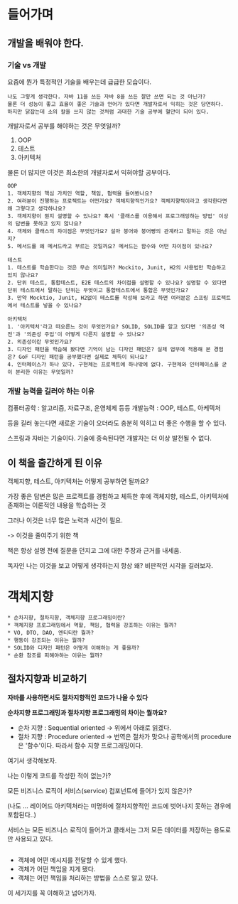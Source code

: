 # 들어가며

## 개발을 배워야 한다.

### 기술 vs 개발

요즘에 뭔가 특정적인 기술을 배우는데 급급한 모습이다.

```
나도 그렇게 생각한다. 자바 11을 쓰든 자바 8을 쓰든 잘만 쓰면 되는 것 아닌가?
물론 더 성능이 좋고 효율이 좋은 기술과 언어가 있다면 개발자로서 익히는 것은 당연하다.
하지만 닭잡는데 소의 칼을 쓰지 않는 것처럼 과대한 기술 공부에 혈안이 되어 있다.
```

개발자로서 공부를 해야하는 것은 무엇일까?

1. OOP 
2. 테스트
3. 아키텍처

물론 더 많지만 이것은 최소한의 개발자로서 익혀야할 공부이다.

```text
OOP
1. 객체지향의 핵심 가치인 역할, 책임, 협력을 들어봤나요?
2. 여러분이 진행하는 프로젝트는 어떤가요? 객체지향적인가요? 객체지향적이라고 생각한다면 왜 그렇다고 생각하나요?
3. 객체지향이 뭔지 설명할 수 있나요? 혹시 '클래스를 이용해서 프로그래밍하는 방법' 이상의 답변을 못하고 있지 않나요?
4. 객체와 클래스의 차이점은 무엇인가요? 설마 붕어와 붕어빵의 관계라고 말하는 것은 아닌지?
5. 메서드를 왜 메서드라고 부르는 것일까요? 메서드는 함수와 어떤 차이점이 있나요?

테스트
1. 테스트를 학습한다는 것은 무슨 의미일까? Mockito, Junit, H2의 사용법만 학습하고 있지 않나요?
2. 단위 테스트, 통합테스트, E2E 테스트의 차이점을 설명할 수 있나요? 설명할 수 있다면 단위 테스트에서 말하는 단위는 무엇이고 통합테스트에서 통합은 무엇인가요?
3. 만약 Mocktio, Junit, H2없이 테스트를 작성해 보라고 하면 여러분은 스프링 프로젝트에서 테스트를 넣을 수 있나요?

아키텍처
1. '아키텍처'라고 떠오른느 것이 무엇인가요? SOLID, SOLID를 알고 있다면 '의존성 역전'과 '의존성 주입'이 어떻게 다른지 설명할 수 있나요?
2. 의존성이란 무엇인가요?
3. 디자인 패턴을 학습해 봤다면 기억이 남는 디자인 패턴은? 실제 업무에 적용해 본 경험은? GoF 디자인 패턴을 공부했다면 실제로 체득이 되나요?
4. 인터페이스가 하나 있다. 구현체는 프로젝트에 하나밖에 없다. 구현체와 인터페이스를 굳이 분리한 이유는 무엇일까?
```

### 개발 능력을 길러야 하는 이유

컴퓨터공학 : 알고리즘, 자료구조, 운영체제 등등
개발능력 : OOP, 테스트, 아케텍처 

등을 길러 놓는다면 새로운 기술이 오더라도 충분히 익히고 더 좋은 수행을 할 수 있다.

스프링과 자바는 기술이다. 기술에 종속된다면 개발자는 더 이상 발전될 수 없다.

## 이 책을 출간하게 된 이유

객체지향, 테스트, 아키텍처는 어떻게 공부하면 될까요?

가장 좋은 답변은 많은 프로젝트를 경험하고 체득한 후에 객체지향, 테스트, 아키텍처에 존재하는 이론적인 내용을 학습하는 것

그러나 이것은 너무 많은 노력과 시간이 필요.

-> 이것을 줄여주기 위한 책

책은 항상 설명 전에 질문을 던지고 그에 대한 주장과 근거를 내세움.

독자인 나는 이것을 보고 어떻게 생각하는지 항상 왜? 비판적인 시각을 길러보자.

# 객체지향

```text
* 순차지향, 절차지향, 객체지향 프로그래밍이란?
* 객체지향 프로그래밍에서 역할, 책임, 협력을 강조하는 이유는 뭘까?
* VO, DTO, DAO, 엔티티란 뭘까?
* 행동이 강조되는 이유는 뭘까?
* SOLID와 디자인 패턴은 어떻게 이해하는 게 좋을까?
* 순환 참조를 피해야하는 이유는 뭘까?
```
## 절차지향과 비교하기

**자바를 사용하면서도 절차지향적인 코드가 나올 수 있다**

**순차지향 프로그래밍과 절차지향 프로그래밍의 차이는 뭘까요?**

* 순차 지향 : Sequential oriented -> 위에서 아래로 읽겠다.
* 절차 지향 : Procedure oriented -> 번역은 절차가 맞으나 공학에서의 procedure은 '함수'이다. 따라서 함수 지향 프로그래밍이다.

여기서 생각해보자.

나는 이렇게 코드를 작성한 적이 없는가?

모든 비즈니스 로직이 서비스(service) 컴포넌트에 들어가 있지 않은가?

(나도 ... 레이어드 아키텍처라는 미명하에 절차지향적인 코드에 벗어나지 못하는 경우에 포함된다..)

서비스는 모든 비즈니스 로직이 들어가고 클래서는 그저 모든 데이터를 저장하는 용도로만 사용되고 있다.

```java

```

* 객체에 어떤 메시지를 전달할 수 있게 했다.
* 객체가 어떤 책임을 지게 됐다.
* 객체는 어떤 책임을 처리하는 방법을 스스로 알고 있다.

이 세가지를 꼭 이해하고 넘어가자.


